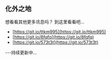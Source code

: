 ## 化外之地

想看看其他更多讯息吗？
到这里看看吧...

- [https://git.io/ttkm995](https://git.io/ttkm995)
- [https://git.io/8fqfq](https://git.io/8fqfq)
- [https://git.io/573t3t](https://git.io/573t3t)

---持续更新中...
